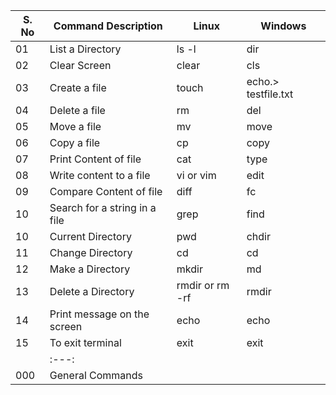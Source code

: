 
| S. No | Command Description | Linux | Windows |
| ----- | ------------------- | ----- | --------|
| 01    | List a Directory    | ls -l | dir     |
| 02    | Clear Screen        | clear | cls     |
| 03    | Create a file       | touch | echo.> testfile.txt     |
| 04    | Delete a file       | rm    | del     |
| 05    | Move a file       | mv | move     |
| 06    | Copy a file       | cp | copy     |
| 07    | Print Content of file  | cat | type     |
| 08    | Write content to a file  | vi or vim | edit |
| 09    | Compare Content of file  | diff | fc     |
| 10    | Search for a string in a file  | grep | find |
| 10    | Current Directory | pwd | chdir     |
| 11    | Change Directory  | cd | cd     |
| 12    | Make a Directory  | mkdir | md     |
| 13    | Delete a Directory  | rmdir or rm -rf | rmdir|
| 14    | Print message on the screen | echo | echo |
| 15    | To exit terminal | exit | exit |
|       | :---: |
| 000    | General Commands |